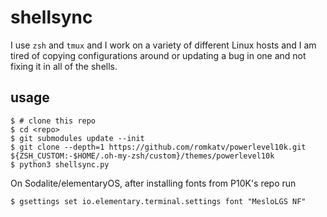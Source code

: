 shellsync
=========

I use ``zsh`` and ``tmux`` and I work on a variety of different Linux hosts and I am tired of copying configurations around or updating a bug in one and not fixing it in all of the shells.

usage
---------
```
$ # clone this repo
$ cd <repo>
$ git submodules update --init
$ git clone --depth=1 https://github.com/romkatv/powerlevel10k.git ${ZSH_CUSTOM:-$HOME/.oh-my-zsh/custom}/themes/powerlevel10k
$ python3 shellsync.py
```

On Sodalite/elementaryOS, after installing fonts from P10K's repo run
```
$ gsettings set io.elementary.terminal.settings font "MesloLGS NF"
```
